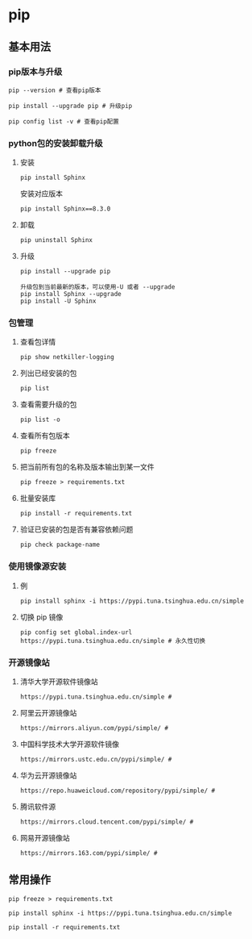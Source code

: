 # pip

## 基本用法

### pip版本与升级

   ```
   pip --version # 查看pip版本
   ```

   ```
   pip install --upgrade pip # 升级pip
   ```

   ```
   pip config list -v # 查看pip配置
   ```

### python包的安装卸载升级

1. 安装

   ```
   pip install Sphinx
   ```

   安装对应版本

   ```
   pip install Sphinx==8.3.0
   ```

2. 卸载

   ```
   pip uninstall Sphinx
   ```

3. 升级

   ```
   pip install --upgrade pip
   ```
   ```
   升级包到当前最新的版本，可以使用-U 或者 --upgrade
   pip install Sphinx --upgrade
   pip install -U Sphinx
   ```

### 包管理

1. 查看包详情

   ```
   pip show netkiller-logging
   ```

2. 列出已经安装的包

	```
	pip list
	```

3. 查看需要升级的包

   ```
   pip list -o
   ```
   
4. 查看所有包版本

   ```
   pip freeze
   ```

5. 把当前所有包的名称及版本输出到某一文件

   ```
   pip freeze > requirements.txt
   ```

6. 批量安装库

	```
	pip install -r requirements.txt
	```
	
7. 验证已安装的包是否有兼容依赖问题

	```
	pip check package-name
	```

### 使用镜像源安装

1. 例

   ```
   pip install sphinx -i https://pypi.tuna.tsinghua.edu.cn/simple 
   ```

2. 切换 pip 镜像

   ```
   pip config set global.index-url https://pypi.tuna.tsinghua.edu.cn/simple # 永久性切换
   ```

### 开源镜像站

1. 清华大学开源软件镜像站

   ```
   https://pypi.tuna.tsinghua.edu.cn/simple # 
   ```

2. 阿里云开源镜像站

   ```
   https://mirrors.aliyun.com/pypi/simple/ # 
   ```

3. 中国科学技术大学开源软件镜像

   ```
   https://mirrors.ustc.edu.cn/pypi/simple/ # 
   ```

4. 华为云开源镜像站

   ```
   https://repo.huaweicloud.com/repository/pypi/simple/ # 
   ```

5. 腾讯软件源

   ```
   https://mirrors.cloud.tencent.com/pypi/simple/ # 
   ```

6. 网易开源镜像站

   ```
   https://mirrors.163.com/pypi/simple/ # 
   ```

## 常用操作

```
pip freeze > requirements.txt
```

```
pip install sphinx -i https://pypi.tuna.tsinghua.edu.cn/simple 
```

```
pip install -r requirements.txt
```


